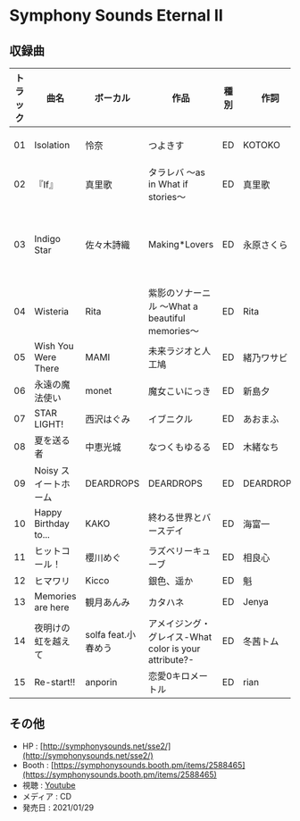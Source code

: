 # Symphony Sounds Eternal Ⅱ

## 収録曲

| トラック | 曲名 | ボーカル | 作品 | 種別 | 作詞 | 作曲 | 編曲 | その他 | 年 |
|---|---|---|---|---|---|---|---|---|---|
| 01 | Isolation | 怜奈 | つよきす | ED| KOTOKO | C.G mix | C.G mix | SOUND PRODUCE by I've | 2005 |
| 02 | 『If』 | 真里歌 | タラレバ ～as in What if stories～ | ED| 真里歌 | maru(in:Lay) | maru / oku |  | 2016 |
| 03 | Indigo Star | 佐々木詩織 | Making\*Lovers | ED| 永原さくら | 柊巽 | 柊巽 / 米澤 | 弦編曲：ウミガメ<br>音楽制作：SONO MAKERS | 2017 |
| 04 | Wisteria | Rita | 紫影のソナーニル ～What a beautiful memories～ | ED| Rita | Blueberry&Yogurt | Blueberry&Yogurt |  | 2010 |
| 05 | Wish You Were There | MAMI | 未来ラジオと人工鳩 | ED| 緒乃ワサビ | Xelfery | Xelfery |  | 2018 |
| 06 | 永遠の魔法使い | monet | 魔女こいにっき | ED| 新島夕 | ピクセルビー | ピクセルビー |  | 2014 |
| 07 | STAR LIGHT! | 西沢はぐみ | イブニクル | ED| あおまふ | 水夏える |  |  | 2015 |
| 08 | 夏を送る者 | 中恵光城 | なつくもゆるる | ED| 木緒なち | naotyu- | naotyu- |  | 2013 |
| 09 | Noisy スイートホーム | DEARDROPS | DEARDROPS | ED| DEARDROPS | DEARDROPS | DEARDROPS |  | 2010 |
| 10 | Happy Birthday to... | KAKO | 終わる世界とバースデイ | ED| 海富一 | maru(Project lights) |  |  | 2012 |
| 11 | ヒットコール！ | 櫻川めぐ | ラズベリーキューブ | ED| 相良心 | 田中俊裕 | 田中俊裕 |  | 2018 |
| 12 | ヒマワリ | Kicco | 銀色、遥か | ED| 魁 | 竹下智博 | 竹下智博 |  | 2016 |
| 13 | Memories are here | 観月あんみ | カタハネ | ED| Jenya | 松本慎一郎 |  |  | 2007 |
| 14 | 夜明けの虹を越えて | solfa feat.小春めう | アメイジング・グレイス-What color is your attribute?- | ED| 冬茜トム | 伊吹ユキヒロ | 伊吹ユキヒロ |  | 2018 |
| 15 | Re-start!! | anporin | 恋愛0キロメートル | ED| rian | rian | 山下航生（doubleeleven） |  | 2011 |

## その他

- HP : [http://symphonysounds.net/sse2/](http://symphonysounds.net/sse2/)
- Booth : [https://symphonysounds.booth.pm/items/2588465](https://symphonysounds.booth.pm/items/2588465)
- 視聴 : [Youtube](https://youtu.be/Vn0xyCr2N2I)
- メディア : CD
- 発売日 : 2021/01/29
